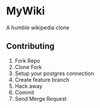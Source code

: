 # MyWiki

A humble wikipedia clone

## Contributing

1. Fork Repo
2. Clone Fork
3. Setup your postgres connection
4. Create feature branch
5. Hack away
6. Commit
7. Send Merge Request